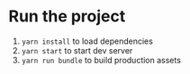 # Run the project
1. `yarn install` to load dependencies
2. `yarn start` to start dev server
3. `yarn run bundle` to build production assets

